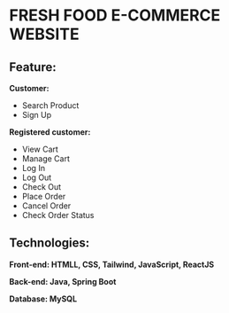# FRESH FOOD E-COMMERCE WEBSITE
## Feature:
**Customer:**
- Search Product
- Sign Up

**Registered customer:**
- View Cart
- Manage Cart
- Log In
- Log Out
- Check Out
- Place Order
- Cancel Order
- Check Order Status
## Technologies:
**Front-end: HTMLL, CSS, Tailwind, JavaScript, ReactJS**

**Back-end: Java, Spring Boot**

**Database: MySQL**
